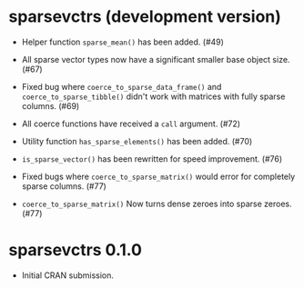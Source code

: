 # sparsevctrs (development version)

* Helper function `sparse_mean()` has been added. (#49)

* All sparse vector types now have a significant smaller base object size. (#67)

* Fixed bug where `coerce_to_sparse_data_frame()` and `coerce_to_sparse_tibble()` didn't work with matrices with fully sparse columns. (#69)

* All coerce functions have received a `call` argument. (#72)

* Utility function `has_sparse_elements()` has been added. (#70)

* `is_sparse_vector()` has been rewritten for speed improvement. (#76)

* Fixed bugs where `coerce_to_sparse_matrix()` would error for completely sparse columns. (#77)

* `coerce_to_sparse_matrix()` Now turns dense zeroes into sparse zeroes. (#77)

# sparsevctrs 0.1.0

* Initial CRAN submission.
